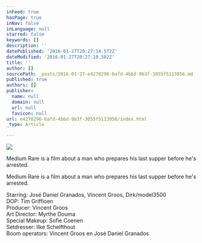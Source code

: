 ```yaml
---
inFeed: true
hasPage: true
inNav: false
inLanguage: null
starred: false
keywords: []
description: ''
datePublished: '2016-01-27T20:27:14.572Z'
dateModified: '2016-01-27T20:27:10.582Z'
title: ''
author: []
sourcePath: _posts/2016-01-27-e4278296-6afd-4b6d-9b3f-3055f5113956.md
published: true
authors: []
publisher:
  name: null
  domain: null
  url: null
  favicon: null
url: e4278296-6afd-4b6d-9b3f-3055f5113956/index.html
_type: Article

---
```

![](https://the-grid-user-content.s3-us-west-2.amazonaws.com/46f36a4f-8c1b-471f-b271-2575f0fd27b2.jpg)

Medium Rare is a film about a man who prepares his last supper before he's arrested.

Medium Rare is a film about a man who prepares his last supper before he's arrested.

Starring: José Daniel Granados, Vincent Groos, Dirk/model3500  
DOP: Tim Griffioen  
Producer: Vincent Groos  
Art Director: Myrthe Douma  
Special Makeup: Sofie Coenen  
Setdresser: Ilke Schelfthout  
Boom operators: Vincent Groos en José Daniel Granados